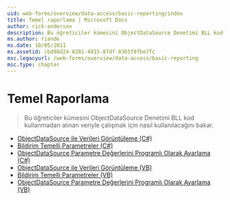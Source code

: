 ```yaml
---
uid: web-forms/overview/data-access/basic-reporting/index
title: Temel raporlama | Microsoft Docs
author: rick-anderson
description: Bu öğreticiler kümesini ObjectDataSource Denetimi BLL kod kullanmadan alınan veriyle çalışmak için nasıl kullanılacağını bakar.
ms.author: riande
ms.date: 10/05/2011
ms.assetid: cbd98d24-8281-4415-87df-8365f0fbe7fc
msc.legacyurl: /web-forms/overview/data-access/basic-reporting
msc.type: chapter
---
```

<a name="basic-reporting"></a>Temel Raporlama
====================
> Bu öğreticiler kümesini ObjectDataSource Denetimi BLL kod kullanmadan alınan veriyle çalışmak için nasıl kullanılacağını bakar.


- [ObjectDataSource ile Verileri Görüntüleme (C#)](displaying-data-with-the-objectdatasource-cs.md)
- [Bildirim Temelli Parametreler (C#)](declarative-parameters-cs.md)
- [ObjectDataSource Parametre Değerlerini Programlı Olarak Ayarlama (C#)](programmatically-setting-the-objectdatasource-s-parameter-values-cs.md)
- [ObjectDataSource ile Verileri Görüntüleme (VB)](displaying-data-with-the-objectdatasource-vb.md)
- [Bildirim Temelli Parametreler (VB)](declarative-parameters-vb.md)
- [ObjectDataSource Parametre Değerlerini Programlı Olarak Ayarlama (VB)](programmatically-setting-the-objectdatasource-s-parameter-values-vb.md)
